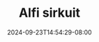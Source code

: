 --- 
title: "Alfi sirkuit"
description: "streaming   Alfi sirkuit full   new"
date: 2024-09-23T14:54:29-08:00
file_code: "n1959ty4sb35"
draft: false
cover: "o3wpe7gyognds2ut.jpg"
tags: ["Alfi", "sirkuit", "bokep-indo", "bokep-viral", "bokep-ig"]
length: 705
fld_id: "1483121"
foldername: "Alfi"
categories: ["Alfi"]
views: 0
---